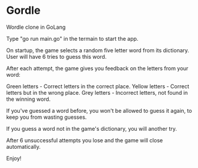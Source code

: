 # Gordle

Wordle clone in GoLang

Type "go run main.go" in the termain to start the app.

On startup, the game selects a random five letter word from its dictionary.
User will have 6 tries to guess this word.

After each attempt, the game gives you feedback on the letters from your word:

Green letters - Correct letters in the correct place.
Yellow letters - Correct letters but in the wrong place.
Grey letters - Incorrect letters, not found in the winning word.

If you've guessed a word before, you won't be allowed to guess it again, to keep you
from wasting guesses.

If you guess a word not in the game's dictionary, you will another try.

After 6 unsuccessful attempts you lose and the game will close automatically.

Enjoy!
